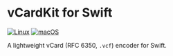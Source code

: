 # vCardKit for Swift

[![Linux](https://github.com/swift-calendar/vcardkit/workflows/Linux/badge.svg)](https://github.com/swift-calendar/vcardkit/actions)
[![macOS](https://github.com/swift-calendar/vcardkit/workflows/macOS/badge.svg)](https://github.com/swift-calendar/vcardkit/actions)

A lightweight vCard (RFC 6350, `.vcf`) encoder for Swift.
